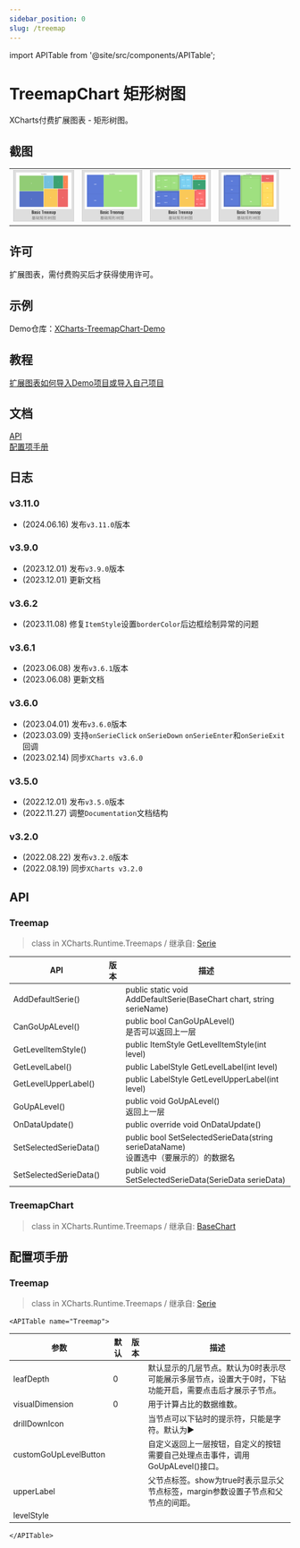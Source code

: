 ```yaml
---
sidebar_position: 0
slug: /treemap
---
```

import APITable from '@site/src/components/APITable';

# TreemapChart 矩形树图

XCharts付费扩展图表 - 矩形树图。

## 截图

||||||
| :--: | :--: | :--: | :--: | :--: |
|![Treemap01](img/Treemap01.png) |![Treemap02](img/Treemap02.png) |![Treemap03](img/Treemap03.png) |![Treemap04](img/Treemap04.png) |

## 许可

扩展图表，需付费购买后才获得使用许可。

## 示例

Demo仓库：[XCharts-TreemapChart-Demo](https://github.com/XCharts-Team/XCharts-TreemapChart-Demo)

## 教程

[扩展图表如何导入Demo项目或导入自己项目](https://github.com/XCharts-Team/XCharts-Demo)

## 文档

[API](#api)  
[配置项手册](#配置项手册)  

## 日志

### v3.11.0

* (2024.06.16) 发布`v3.11.0`版本

### v3.9.0

* (2023.12.01) 发布`v3.9.0`版本
* (2023.12.01) 更新文档

### v3.6.2

* (2023.11.08) 修复`ItemStyle`设置`borderColor`后边框绘制异常的问题

### v3.6.1

* (2023.06.08) 发布`v3.6.1`版本
* (2023.06.08) 更新文档

### v3.6.0

* (2023.04.01) 发布`v3.6.0`版本
* (2023.03.09) 支持`onSerieClick` `onSerieDown` `onSerieEnter`和`onSerieExit`回调
* (2023.02.14) 同步`XCharts v3.6.0`

### v3.5.0

* (2022.12.01) 发布`v3.5.0`版本
* (2022.11.27) 调整`Documentation`文档结构

### v3.2.0

* (2022.08.22) 发布`v3.2.0`版本
* (2022.08.19) 同步`XCharts v3.2.0`

## API

### Treemap

> class in XCharts.Runtime.Treemaps / 继承自: [Serie](https://xcharts-team.github.io/docs/api#serie)


|API|版本|描述|
|--|--|--|
|AddDefaultSerie()||public static void AddDefaultSerie(BaseChart chart, string serieName)|
|CanGoUpALevel()||public bool CanGoUpALevel()<br/>是否可以返回上一层 |
|GetLevelItemStyle()||public ItemStyle GetLevelItemStyle(int level)|
|GetLevelLabel()||public LabelStyle GetLevelLabel(int level)|
|GetLevelUpperLabel()||public LabelStyle GetLevelUpperLabel(int level)|
|GoUpALevel()||public void GoUpALevel()<br/>返回上一层 |
|OnDataUpdate()||public override void OnDataUpdate()|
|SetSelectedSerieData()||public bool SetSelectedSerieData(string serieDataName)<br/>设置选中（要展示的）的数据名 |
|SetSelectedSerieData()||public void SetSelectedSerieData(SerieData serieData)|

### TreemapChart

> class in XCharts.Runtime.Treemaps / 继承自: [BaseChart](https://xcharts-team.github.io/docs/api#basechart)


## 配置项手册

### Treemap

> class in XCharts.Runtime.Treemaps / 继承自: [Serie](https://xcharts-team.github.io/docs/configuration#serie)

```mdx-code-block
<APITable name="Treemap">
```

|参数|默认|版本|描述|
|--|--|--|--|
|leafDepth|0||默认显示的几层节点。默认为0时表示尽可能展示多层节点，设置大于0时，下钻功能开启，需要点击后才展示子节点。
|visualDimension|0||用于计算占比的数据维数。
|drillDownIcon|||当节点可以下钻时的提示符，只能是字符。默认为▶
|customGoUpLevelButton|||自定义返回上一层按钮，自定义的按钮需要自己处理点击事件，调用GoUpALevel()接口。
|upperLabel|||父节点标签。show为true时表示显示父节点标签，margin参数设置子节点和父节点的间距。
|levelStyle|||

```mdx-code-block
</APITable>
```

